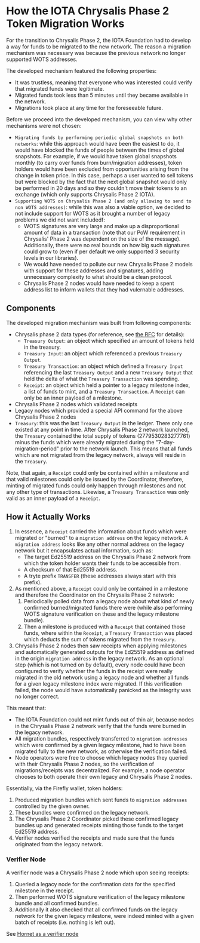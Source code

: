 # How the IOTA Chrysalis Phase 2 Token Migration Works

For the transition to Chrysalis Phase 2, the IOTA Foundation had to develop a way for funds to be migrated to the new
network. The reason a migration mechanism was necessary was because the previous network no longer supported WOTS addresses.

The developed mechanism featured the following properties:

- It was trustless, meaning that everyone who was interested could verify that migrated funds were legitimate.
- Migrated funds took less than 5 minutes until they became available in the network.
- Migrations took place at any time for the foreseeable future.

Before we proceed into the developed mechanism, you can view why other mechanisms were not chosen:

- `Migrating funds by performing periodic global snapshots on both networks`: while this approach would have
  been the easiest to do, it would have blocked the funds of people between the times of global snapshots. For example, if
  we would have taken global snapshots monthly (to carry over funds from burn/migration addresses), token holders would
  have been excluded from opportunities arising from the change in token price. In this case, perhaps a user wanted to sell
  tokens but were blocked by the fact that the next global snapshot would only be performed in 20 days and so they
  couldn't move their tokens to an exchange (which only supports Chrysalis Phase 2 IOTA).
- `Supporting WOTS on Chrysalis Phase 2 (and only allowing to send to non WOTS addresses)`: while this was also a
  viable option, we decided to not include support for WOTS as it brought a number of legacy problems we did not want includedf:
    - WOTS signatures are very large and make up a disproportional amount of data in a transaction (note that our PoW
      requirement in Chrysalis' Phase 2 was dependent on the size of the message). Additionally, there were no real bounds
      on how big such signatures could grow to (even if per default we only supported 3 security levels in our
      libraries).
    - We would have needed to pollute our new Chrysalis Phase 2 models with support for these addresses and signatures,
      adding unnecessary complexity to what should be a clean protocol.
    - Chrysalis Phase 2 nodes would have needed to keep a spent address list to inform wallets that they had vulernable
      addresses.

## Components

The developed migration mechanism was built from following components:

- Chrysalis phase 2 data types (for reference, see [the RFC](https://github.com/luca-moser/protocol-rfcs/blob/rfc/wotsicide/text/0035-wotsicide/0035-wotsicide.md) for details):
    - `Treasury Output`: an object which specified an amount of tokens held in the treasury.
    - `Treasury Input`: an object which referenced a previous `Treasury Output`.
    - `Treasury Transaction`: an object which defined a `Treasury Input` referencing the last `Treasury Output` and a
      new `Treasury Output` that held the delta of what the `Treasury Transaction` was spending.
    - `Receipt`: an object which held a pointer to a legacy milestone index, a list of funds to mint, and
      a `Treasury Transaction`. A `Receipt` can only be an inner payload of a milestone.
- Chrysalis Phase 2 nodes which validated receipts
- Legacy nodes which provided a special API command for the above Chrysalis Phase 2 nodes
- `Treasury`: this was the last `Treasury Output` in the ledger. There only one existed at any point in time.
  After Chrysalis Phase 2 network launched, the `Treasury` contained the total supply of tokens (2779530283277761) minus the funds which were already migrated during the "7-day-migration-period" prior to the network launch. This means that all funds which are not migrated from the legacy network, always will reside in the `Treasury`.

Note, that again, a `Receipt` could only be contained within a milestone and that valid milestones could only be issued by
the Coordinator, therefore, minting of migrated funds could only happen through milestones and not any other type of
transactions. Likewise, a `Treasury Transaction` was only valid as an inner payload of a `Receipt`.

## How it Actually Works

1. In essence, a `Receipt` carried the information about funds which were migrated or "burned" to a `migration address`
   on the legacy network. A `migration address` looks like any other normal address on the legacy network but it
   encapsulates actual information, such as:
    - The target Ed25519 address on the Chrysalis Phase 2 network from which the token holder wants their funds to be
      accessible from.
    - A checksum of that Ed25519 address.
    - A tryte prefix `TRANSFER` (these addresses always start with this prefix).
1. As mentioned above, a `Receipt` could only be contained in a milestone and therefore the Coordinator on the Chrysalis
   Phase 2 network:
    1. Periodically polled data from a legacy node about what kind of newly confirmed burned/migrated funds there were (while also performing WOTS signature verification on these and the legacy milestone bundle).
    1. Then a milestone is produced with a `Receipt` that contained those funds, where within the `Receipt`,
       a `Treasury Transaction` was placed which deducts the sum of tokens migrated from the `Treasury`.
1. Chrysalis Phase 2 nodes then saw receipts when applying milestones and automatically generated outputs for the Ed25519
   address as defined in the origin `migration address` in the legacy network. As an optional step (which is not turned
   on by default), every node could have been configured to verify whether the funds in the receipt were really migrated in the
   old network using a legacy node and whether all funds for a given legacy milestone index were migrated. If this
   verification failed, the node would have automatically panicked as the integrity was no longer correct.

This meant that:

- The IOTA Foundation could not mint funds out of thin air, because nodes in the Chrysalis Phase 2 network verify that the
  funds were burned in the legacy network.
- All migration bundles, respectively transferred to `migration addresses` which were confirmed by a given legacy
  milestone, had to have been migrated fully to the new network, as otherwise the verification failed.
- Node operators were free to choose which legacy nodes they queried with their Chrysalis Phase 2 nodes, so the
  verification of migrations/receipts was decentralized. For example, a node operator chooses to both operate their own
  legacy and Chrysalis Phase 2 nodes.

Essentially, via the Firefly wallet, token holders:

1. Produced migration bundles which sent funds to `migration addresses` controlled by the given owner.
1. These bundles were confirmed on the legacy network.
1. The Chrysalis Phase 2 Coordinator picked these confirmed legacy bundles up and generated receipts minting those funds
   to the target Ed25519 address.
1. Verifier nodes verified the receipts and made sure that the funds originated from the legacy network.

### Verifier Node

A verifier node was a Chrysalis Phase 2 node which upon seeing receipts:

1. Queried a legacy node for the confirmation data for the specified milestone in the receipt.
1. Then performed WOTS signature verification of the legacy milestone bundle and all confirmed bundles.
1. Additionally it also checked that all confirmed funds on the legacy network for the given legacy milestone, were
   indeed minted with a given batch of receipts (i.e. nothing is left out).

See [Hornet as a verifier node](https://hornet.docs.iota.org/post_installation/run_as_verifier.html)